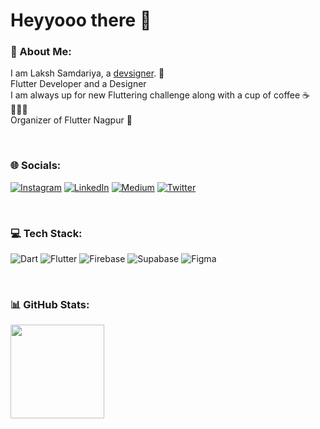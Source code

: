 # Heyyooo there 👋

### 💫 About Me:
I am Laksh Samdariya, a [devsigner](https://laksh-devsigner.web.app). 💙 <br>
Flutter Developer and a Designer <br>
I am always up for new Fluttering challenge along with a cup of coffee ☕️👨🏻‍💻 <br>
Organizer of Flutter Nagpur 🥳 <br>

<br>

### 🌐 Socials:
[![Instagram](https://img.shields.io/badge/Instagram-%23E4405F.svg?logo=Instagram&logoColor=white)](https://instagram.com/laksh.samdariya) [![LinkedIn](https://img.shields.io/badge/LinkedIn-%230077B5.svg?logo=linkedin&logoColor=white)](https://linkedin.com/in/laksh-samdariya-37442b201) [![Medium](https://img.shields.io/badge/Medium-12100E?logo=medium&logoColor=white)](https://medium.com/@lakshsamdariya) [![Twitter](https://img.shields.io/badge/Twitter-%231DA1F2.svg?logo=Twitter&logoColor=white)](https://twitter.com/laksh_devsigner)

<br>

### 💻 Tech Stack:
![Dart](https://img.shields.io/badge/dart-%230175C2.svg?style=flat&logo=dart&logoColor=white) ![Flutter](https://img.shields.io/badge/Flutter-%2302569B.svg?style=flat&logo=Flutter&logoColor=white) ![Firebase](https://img.shields.io/badge/firebase-%23039BE5.svg?style=flat&logo=firebase) ![Supabase](https://img.shields.io/badge/Supabase-3ECF8E?style=flat&logo=supabase&logoColor=white) ![Figma](https://img.shields.io/badge/Figma-red?style=flat&logo=Figma&logoColor=white) 

 
<br>

### 📊 GitHub Stats:
<!--
<img src="https://github-readme-stats-laksh29.vercel.app/api?username=laksh29&theme=radical&hide_border=false&include_all_commits=true&count_private=true" height=150px>  
-->
<img src="https://github-readme-streak-stats.herokuapp.com/?user=laksh29&theme=dark&hide_border=true" height=150px><br/>

<!--
<br>

## 🏆 GitHub Trophies
<img src="https://github-trophies.vercel.app/?username=AbhishekDoshi26&theme=radical&no-frame=false&no-bg=false&margin-w=4"/>

---

![Visitors](https://visitor-badge.laobi.icu/badge?page_id=AbhishekDoshi26.AbhishekDoshi26)   
  -->

<!--
**laksh29/laksh29** is a ✨ _special_ ✨ repository because its `README.md` (this file) appears on your GitHub profile.

Here are some ideas to get you started:

- 🔭 I’m currently working on ...
- 🌱 I’m currently learning ...
- 👯 I’m looking to collaborate on ...
- 🤔 I’m looking for help with ...
- 💬 Ask me about ...
- 📫 How to reach me: ...
- 😄 Pronouns: ...
- ⚡ Fun fact: ...
-->
